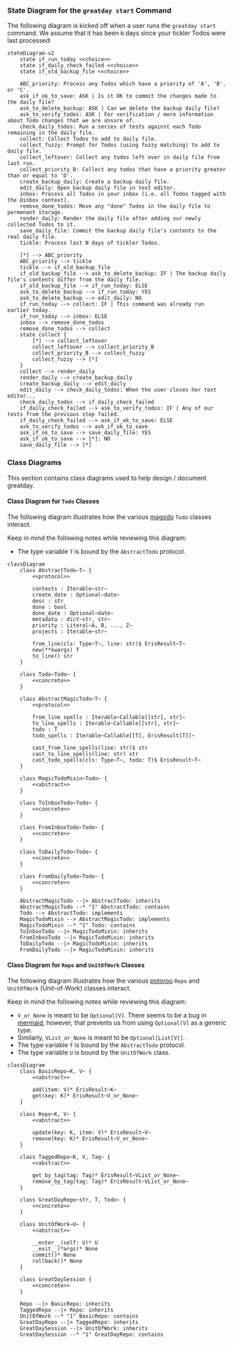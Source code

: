 ### State Diagram for the `greatday start` Command

The following diagram is kicked off when a user runs the `greatday start`
command. We assume that it has been `N` days since your tickler Todos were last
processed:

```mermaid
stateDiagram-v2
    state if_run_today <<choice>>
    state if_daily_check_failed <<choice>>
    state if_old_backup_file <<choice>>

    ABC_priority: Process any Todos which have a priority of 'A', 'B', or 'C'.
    ask_if_ok_to_save: ASK | Is it OK to commit the changes made to the daily file?
    ask_to_delete_backup: ASK | Can we delete the backup daily file?
    ask_to_verify_todos: ASK | For verification / more information about Todo changes that we are unsure of.
    check_daily_todos: Run a series of tests against each Todo remaining in the daily file.
    collect: Collect Todos to add to daily file.
    collect_fuzzy: Prompt for Todos (using fuzzy matching) to add to daily file.
    collect_leftover: Collect any todos left over in daily file from last run.
    collect_priority_B: Collect any todos that have a priority greater than or equal to 'D'.
    create_backup_daily: Create a backup daily file.
    edit_daily: Open backup daily file in text editor.
    inbox: Process all Todos in your inbox (i.e. all Todos tagged with the @inbox context).
    remove_done_todos: Move any "done" Todos in the daily file to permenant storage.
    render_daily: Render the daily file after adding our newly collected Todos to it.
    save_daily_file: Commit the backup daily file's contents to the real daily file.
    tickle: Process last N days of tickler Todos.

    [*] --> ABC_priority
    ABC_priority --> tickle
    tickle --> if_old_backup_file
    if_old_backup_file --> ask_to_delete_backup: IF | The backup daily file's contents differ from the daily file.
    if_old_backup_file --> if_run_today: ELSE
    ask_to_delete_backup --> if_run_today: YES
    ask_to_delete_backup --> edit_daily: NO
    if_run_today --> collect: IF | This command was already run earlier today.
    if_run_today --> inbox: ELSE
    inbox --> remove_done_todos
    remove_done_todos --> collect
    state collect {
        [*] --> collect_leftover
        collect_leftover --> collect_priority_B
        collect_priority_B --> collect_fuzzy
        collect_fuzzy --> [*]
    }
    collect --> render_daily
    render_daily --> create_backup_daily
    create_backup_daily --> edit_daily
    edit_daily --> check_daily_todos: When the user closes her text editor...
    check_daily_todos --> if_daily_check_failed
    if_daily_check_failed --> ask_to_verify_todos: IF | Any of our tests from the previous step failed.
    if_daily_check_failed --> ask_if_ok_to_save: ELSE
    ask_to_verify_todos --> ask_if_ok_to_save
    ask_if_ok_to_save --> save_daily_file: YES
    ask_if_ok_to_save --> [*]: NO
    save_daily_file --> [*]
```

### Class Diagrams

This section contains class diagrams used to help design / document greatday.

#### Class Diagram for `Todo` Classes

The following diagram illustrates how the various [magodo][1] `Todo` classes
interact.

Keep in mind the following notes while reviewing this diagram:

* The type variable `T` is bound by the `AbstractTodo` protocol.

```mermaid
classDiagram
    class AbstractTodo~T~ {
        <<protocol>>

        contexts : Iterable~str~
        create_date : Optional~date~
        desc : str
        done : bool
        done_date : Optional~date~
        metadata : dict~str, str~
        priority : Literal~A, B, ..., Z~
        projects : Iterable~str~

        from_line(cls: Type~T~, line: str)$ ErisResult~T~
        new(**kwargs) T
        to_line() str
    }

    class Todo~Todo~ {
        <<concrete>>
    }

    class AbstractMagicTodo~T~ {
        <<protocol>>

        from_line_spells : Iterable~Callable[[str], str]~
        to_line_spells : Iterable~Callable[[str], str]~
        todo : T
        todo_spells : Iterable~Callable[[T], ErisResult[T]]~

        cast_from_line_spells(line: str)$ str
        cast_to_line_spells(line: str) str
        cast_todo_spells(cls: Type~T~, todo: T)$ ErisResult~T~
    }

    class MagicTodoMixin~Todo~ {
        <<abstract>>
    }

    class ToInboxTodo~Todo~ {
        <<concrete>>
    }

    class FromInboxTodo~Todo~ {
        <<concrete>>
    }

    class ToDailyTodo~Todo~ {
        <<concrete>>
    }

    class FromDailyTodo~Todo~ {
        <<concrete>>
    }

    AbstractMagicTodo --|> AbstractTodo: inherits
    AbstractMagicTodo --* "1" AbstractTodo: contains
    Todo --> AbstractTodo: implements
    MagicTodoMixin --> AbstractMagicTodo: implements
    MagicTodoMixin --* "1" Todo: contains
    ToInboxTodo --|> MagicTodoMixin: inherits
    FromInboxTodo --|> MagicTodoMixin: inherits
    ToDailyTodo --|> MagicTodoMixin: inherits
    FromDailyTodo --|> MagicTodoMixin: inherits
```

#### Class Diagram for `Repo` and `UnitOfWork` Classes

The following diagram illustrates how the various [potoroo][2] `Repo` and `UnitOfWork`
(Unit-of-Work) classes interact.

Keep in mind the following notes while reviewing this diagram:

* `V_or_None` is meant to be `Optional[V]`. There seems to be a bug in
  [mermaid][3], however, that prevents us from using `Optional[V]` as a generic
  type.
* Similarly, `VList_or_None` is meant to be `Optional[List[V]]`.
* The type variable `T` is bound by the `AbstractTodo` protocol.
* The type variable `U` is bound by the `UnitOfWork` class.

```mermaid
classDiagram
    class BasicRepo~K, V~ {
        <<abstract>>

        add(item: V)* ErisResult~K~
        get(key: K)* ErisResult~V_or_None~
    }

    class Repo~K, V~ {
        <<abstract>>

        update(key: K, item: V)* ErisResult~V~
        remove(key: K)* ErisResult~V_or_None~
    }

    class TaggedRepo~K, V, Tag~ {
        <<abstract>>

        get_by_tag(tag: Tag)* ErisResult~VList_or_None~
        remove_by_tag(tag: Tag)* ErisResult~VList_or_None~
    }

    class GreatDayRepo~str, T, Todo~ {
        <<concrete>>
    }

    class UnitOfWork~U~ {
        <<abstract>>

        __enter__(self: U)* U
        __exit__(*args)* None
        commit()* None
        rollback()* None
    }

    class GreatDaySession {
        <<concrete>>
    }

    Repo --|> BasicRepo: inherits
    TaggedRepo --|> Repo: inherits
    UnitOfWork --* "1" BasicRepo: contains
    GreatDayRepo --|> TaggedRepo: inherits
    GreatDaySession --|> UnitOfWork: inherits
    GreatDaySession --* "1" GreatDayRepo: contains
```

[1]: https://github.com/bbugyi200/magodo
[2]: https://github.com/bbugyi200/potoroo
[3]: https://github.com/mermaid-js/mermaid
